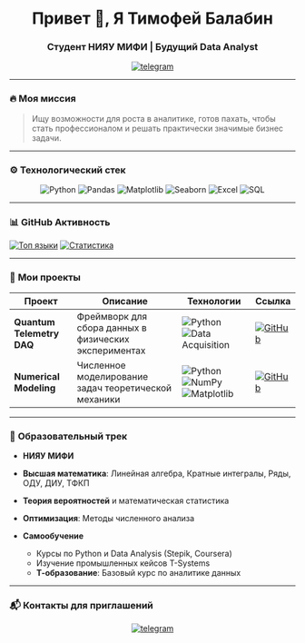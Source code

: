 <h1 align="center">Привет 👋, Я Тимофей Балабин</h1>
<h3 align="center">Студент НИЯУ МИФИ | Будущий Data Analyst</h3>

<p align="center">
  <a href="https://t.me/Maestro_MGN" target="blank">
    <img src="https://img.shields.io/badge/Telegram-2CA5E0?style=for-the-badge&logo=telegram&logoColor=white" alt="telegram"/>
  </a>
</p>

---

### 🔥 **Моя миссия**
> Ищу возможности для роста в аналитике, готов пахать, чтобы стать профессионалом и решать практически значимые бизнес задачи. 

---

### ⚙️ **Технологический стек**
<div align="center">
  
![Python](https://img.shields.io/badge/-Python-3776AB?style=flat-square&logo=python&logoColor=white)
![Pandas](https://img.shields.io/badge/-Pandas-150458?style=flat-square&logo=pandas&logoColor=white)
![Matplotlib](https://img.shields.io/badge/-Matplotlib-11557c?style=flat-square&logo=matplotlib&logoColor=white)
![Seaborn](https://img.shields.io/badge/-Seaborn-4C72B0?style=flat-square&logo=seaborn&logoColor=white)
![Excel](https://img.shields.io/badge/-Excel-217346?style=flat-square&logo=microsoft-excel&logoColor=white)
![SQL](https://img.shields.io/badge/-SQL-4479A1?style=flat-square&logo=postgresql&logoColor=white) 

</div>

---

### 📊 **GitHub Активность**
[![Топ языки](https://github-readme-stats.vercel.app/api/top-langs/?username=Timofei-Balabin&layout=compact&theme=algolia&hide_border=true)](https://github.com/BalabinTimofei)
[![Статистика](https://github-readme-stats.vercel.app/api?username=Timofei-Balabin&show_icons=true&theme=algolia&hide_border=true)](https://github.com/BalabinTimofei)

---

### 🚀 **Мои проекты**
<div align="center">

| Проект | Описание | Технологии | Ссылка |
|--------|----------|------------|--------|
| **Quantum Telemetry DAQ** | Фреймворк для сбора данных в физических экспериментах | ![Python](https://img.shields.io/badge/Python-3776AB?logo=python&logoColor=white) ![Data Acquisition](https://img.shields.io/badge/Data_Acquisition-8A2BE2) | [![GitHub](https://img.shields.io/badge/Repo-100000?style=for-the-badge&logo=github&logoColor=white)](https://github.com/Timofei-Balabin/QuantumTelemetry-DAQ-Framework) |
| **Numerical Modeling** | Численное моделирование задач теоретической механики | ![Python](https://img.shields.io/badge/Python-3776AB?logo=python&logoColor=white) ![NumPy](https://img.shields.io/badge/NumPy-013243?logo=numpy&logoColor=white) ![Matplotlib](https://img.shields.io/badge/Matplotlib-11557c?logo=matplotlib&logoColor=white) | [![GitHub](https://img.shields.io/badge/Repo-100000?style=for-the-badge&logo=github&logoColor=white)](https://github.com/Timofei-Balabin/Numerical-modeling-in-theoretical-mechanics) |

</div>

---

### 📝 **Образовательный трек**
- **НИЯУ МИФИ**  
- <strong>Высшая математика</strong>: Линейная алгебра, Кратные интегралы, Ряды, ОДУ, ДИУ, ТФКП
- <strong>Теория вероятностей</strong> и математическая статистика
- <strong>Оптимизация</strong>: Методы численного анализа

- **Самообучение**  
  - Курсы по Python и Data Analysis (Stepik, Coursera)  
  - Изучение промышленных кейсов T-Systems
  - <strong>Т-образование</strong>: Базовый курс по аналитике данных

---

### 📬 **Контакты для приглашений**
<p align="center">
  <a href="https://t.me/Maestro_MGN">
    <img src="https://img.shields.io/badge/Telegram-написать-2CA5E0?style=for-the-badge&logo=telegram" alt="telegram"/>
  </a>
</p>
